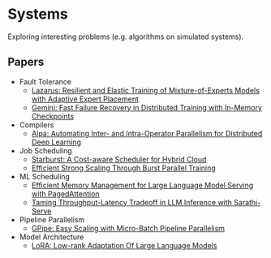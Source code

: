 # Systems

Exploring interesting problems (e.g. algorithms on simulated systems).

## Papers
- Fault Tolerance
  - [Lazarus: Resilient and Elastic Training of Mixture-of-Experts Models with
Adaptive Expert Placement](https://arxiv.org/pdf/2407.04656)
  - [Gemini: Fast Failure Recovery in Distributed Training
with In-Memory Checkpoints](https://www.cs.rice.edu/~eugeneng/papers/SOSP23.pdf)
- Compilers
  - [Alpa: Automating Inter- and Intra-Operator Parallelism
for Distributed Deep Learning](https://arxiv.org/pdf/2201.12023)
- Job Scheduling
  - [Starburst: A Cost-aware Scheduler
for Hybrid Cloud](https://www.usenix.org/system/files/atc24-luo.pdf)
  - [Efficient Strong Scaling Through Burst Parallel Training](https://joshfried.io/assets/deeppool_mlsys22.pdf)
- ML Scheduling
  - [Efficient Memory Management for Large Language
Model Serving with PagedAttention](https://arxiv.org/pdf/2309.06180)
  - [Taming Throughput-Latency Tradeoff
in LLM Inference with Sarathi-Serve](https://www.usenix.org/system/files/osdi24-agrawal.pdf)
- Pipeline Parallelism
  - [GPipe: Easy Scaling with Micro-Batch Pipeline
Parallelism](https://arxiv.org/pdf/1811.06965)
- Model Architecture
  - [LoRA: Low-rank Adaptation Of Large Language Models](https://arxiv.org/pdf/2106.09685)

